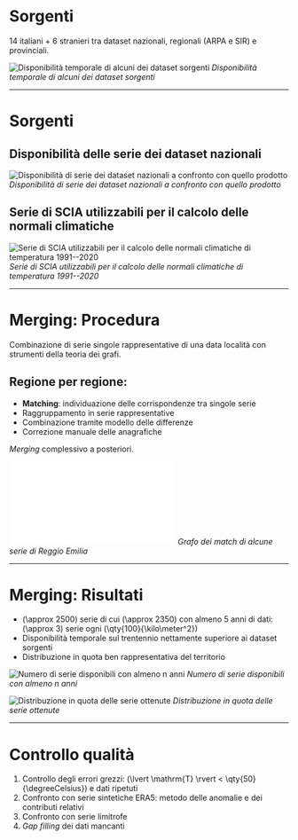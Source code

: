 # Sorgenti

14 italiani + 6 stranieri tra dataset nazionali, regionali (ARPA e SIR) e provinciali.

![Disponibilità temporale di alcuni dei dataset sorgenti](ASSETS/composizione_dataset/sources_availability.png)
*Disponibilità temporale di alcuni dei dataset sorgenti*

---

# Sorgenti

## Disponibilità delle serie dei dataset nazionali

![Disponibilità di serie dei dataset nazionali a confronto con quello prodotto](ASSETS/composizione_dataset/monthly_availabilities.png)
*Disponibilità di serie dei dataset nazionali a confronto con quello prodotto*

## Serie di SCIA utilizzabili per il calcolo delle normali climatiche

![Serie di SCIA utilizzabili per il calcolo delle normali climatiche di temperatura 1991--2020](ASSETS/composizione_dataset/scia_disp.png)
*Serie di SCIA utilizzabili per il calcolo delle normali climatiche di temperatura 1991--2020*

---

# Merging: Procedura

Combinazione di serie singole rappresentative di una data località con strumenti della teoria dei grafi.

## Regione per regione:

- **Matching**: individuazione delle corrispondenze tra singole serie
- Raggruppamento in serie rappresentative
- Combinazione tramite modello delle differenze
- Correzione manuale delle anagrafiche

*Merging* complessivo a posteriori.

![Grafo dei match di alcune serie di Reggio Emilia](ASSETS/composizione_dataset/reggio_series_graph_pmod.pdf)
*Grafo dei match di alcune serie di Reggio Emilia*

---

# Merging: Risultati

- \(\approx 2500\) serie di cui \(\approx 2350\) con almeno 5 anni di dati: \(\approx 3\) serie ogni \(\qty{100}{\kilo\meter^2}\)
- Disponibilità temporale sul trentennio nettamente superiore ai dataset sorgenti
- Distribuzione in quota ben rappresentativa del territorio

![Numero di serie disponibili con almeno n anni](ASSETS/composizione_dataset/improvements.png)
*Numero di serie disponibili con almeno n anni*

![Distribuzione in quota delle serie ottenute](ASSETS/composizione_dataset/elevation_distribution.png)
*Distribuzione in quota delle serie ottenute*

---

# Controllo qualità

1. Controllo degli errori grezzi: \(\lvert \mathrm{T} \rvert < \qty{50}{\degreeCelsius}\) e dati ripetuti
2. Confronto con serie sintetiche ERA5: metodo delle anomalie e dei contributi relativi
3. Confronto con serie limitrofe
4. *Gap filling* dei dati mancanti
